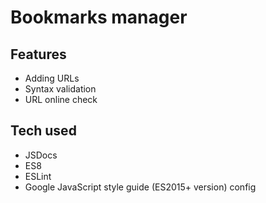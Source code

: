 # Bookmarks manager
## Features
- Adding URLs
- Syntax validation
- URL online check
## Tech used
- JSDocs
- ES8
- ESLint
- Google JavaScript style guide (ES2015+ version) config
